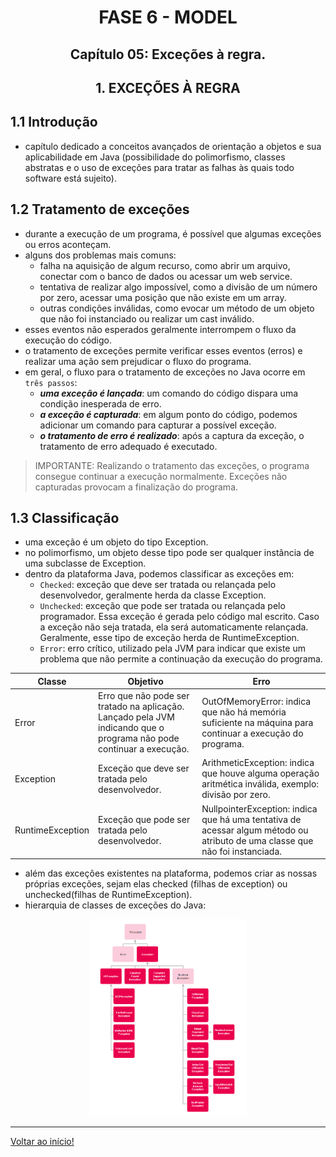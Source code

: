 <div id="fase06" align="center">
<h1>FASE 6 - MODEL</h1>
<h2>Capítulo 05: Exceções à regra.</h2>
</div>

<div align="center">
<h2>1. EXCEÇÕES À REGRA</h2>
</div>

## 1.1 Introdução 

- capítulo dedicado a conceitos avançados de orientação a objetos e sua aplicabilidade em Java (possibilidade do polimorfismo, classes abstratas e o uso de exceções para tratar as falhas às quais todo software está sujeito).

## 1.2 Tratamento de exceções

- durante a execução de um programa, é possível que algumas exceções ou erros aconteçam.
- alguns dos problemas mais comuns: 
  - falha na aquisição de algum recurso, como abrir um arquivo, conectar com o banco de dados ou acessar um web service.
  - tentativa de realizar algo impossível, como a divisão de um número por zero, acessar uma posição que não existe em um array.
  - outras condições inválidas, como evocar um método de um objeto que não foi instanciado ou realizar um cast inválido.
- esses eventos não esperados geralmente interrompem o fluxo da execução do código.
- o tratamento de exceções permite verificar esses eventos (erros) e realizar uma ação sem prejudicar o fluxo do programa.
- em geral, o fluxo para o tratamento de exceções no Java ocorre em `três passos`:
  - ***uma exceção é lançada***: um comando do código dispara uma condição inesperada de erro.
  - ***a exceção é capturada***: em algum ponto do código, podemos adicionar um comando para capturar a possível exceção.
  - ***o tratamento de erro é realizado***: após a captura da exceção, o tratamento de erro adequado é executado.

> IMPORTANTE: Realizando o tratamento das exceções, o programa consegue continuar a execução normalmente. Exceções não capturadas provocam a finalização do programa.

## 1.3 Classificação

- uma exceção é um objeto do tipo Exception.
- no polimorfismo, um objeto desse tipo pode ser qualquer instância de uma subclasse de Exception.
- dentro da plataforma Java, podemos classificar as exceções em:
  - `Checked`: exceção que deve ser tratada ou relançada pelo desenvolvedor, geralmente herda da classe Exception. 
  - `Unchecked`: exceção que pode ser tratada ou relançada pelo programador. Essa exceção é gerada pelo código mal escrito. Caso a exceção não seja tratada, ela será automaticamente relançada. Geralmente, esse tipo de exceção herda de RuntimeException.
  - `Error`: erro crítico, utilizado pela JVM para indicar que existe um problema que não permite a continuação da execução do programa.

<div align="center">

Classe | Objetivo | Erro
-------|----------|--------------
Error | Erro que não pode ser tratado na aplicação. Lançado pela JVM indicando que o programa não pode continuar a execução. | OutOfMemoryError: indica que não há memória suficiente na máquina para continuar a execução do programa.
Exception | Exceção que deve ser tratada pelo desenvolvedor. | ArithmeticException: indica que houve alguma operação aritmética inválida, exemplo: divisão por zero.
RuntimeException | Exceção que pode ser tratada pelo desenvolvedor. | NullpointerException: indica que há uma tentativa de acessar algum método ou atributo de uma classe que não foi instanciada.

</div>

- além das exceções existentes na plataforma, podemos criar as nossas próprias exceções, sejam elas checked (filhas de exception) ou unchecked(filhas de RuntimeException).
- hierarquia de classes de exceções do Java:

<div align="center">
<img src="./assets/hierarquia-excecoes.png" width="50%"/><br/>
</div>








--- 

[Voltar ao início!](https://github.com/monicaquintal/fintech)